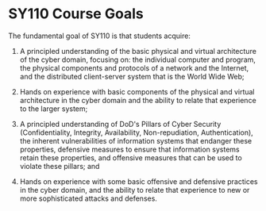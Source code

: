 # SY110 Course Goals

The fundamental goal of SY110 is that students acquire:

1. A principled understanding of the basic physical and virtual architecture of the cyber domain, focusing on: the individual computer and program, the physical components and protocols of a network and the Internet, and the distributed client-server system that is the World Wide Web;

2. Hands on experience with basic components of the physical and virtual architecture in the cyber domain and the ability to relate that experience to the larger system;

3. A principled understanding of DoD's Pillars of Cyber Security (Confidentiality, Integrity, Availability, Non-repudiation, Authentication), the inherent vulnerabilities of information systems that endanger these properties, defensive measures to ensure that information systems retain these properties, and offensive measures that can be used to violate these pillars; and

4. Hands on experience with some basic offensive and defensive practices in the cyber domain, and the ability to relate that experience to new or more sophisticated attacks and defenses.
